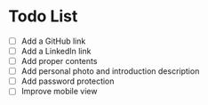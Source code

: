 # Todo List

- [ ] Add a GitHub link
- [ ] Add a LinkedIn link
- [ ] Add proper contents
- [ ] Add personal photo and introduction description
- [ ] Add password protection
- [ ] Improve mobile view
